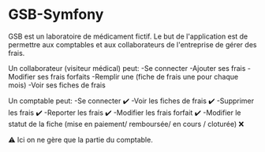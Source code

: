 # GSB-Symfony
GSB est un laboratoire de médicament fictif.
Le but de l'application est de permettre aux comptables et aux collaborateurs de l'entreprise de gérer des frais. 

Un collaborateur (visiteur médical) peut:
-Se connecter
-Ajouter ses frais 
-Modifier ses frais forfaits
-Remplir une (fiche de frais une pour chaque mois)
-Voir ses fiches de frais

Un comptable peut:
-Se connecter ✔️
-Voir les fiches de frais ✔️
-Supprimer les frais  ✔️
-Reporter les frais ✔️
-Modifier les frais forfait ✔️
-Modifier le statut de la fiche (mise en paiement/ remboursée/ en cours / cloturée) ❌


⚠️ Ici on ne gère que la partie du comptable.
